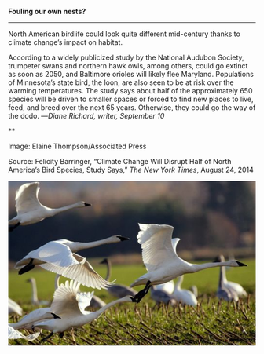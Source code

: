 **Fouling our own nests?**

****

North American birdlife could look quite different mid-century thanks to climate change’s impact on habitat. 

According to a widely publicized study by the National Audubon Society, trumpeter swans and northern hawk owls, among others, could go extinct as soon as 2050, and Baltimore orioles will likely flee Maryland. Populations of Minnesota’s state bird, the loon, are also seen to be at risk over the warming temperatures. The study says about half of the approximately 650 species will be driven to smaller spaces or forced to find new places to live, feed, and breed over the next 65 years. Otherwise, they could go the way of the dodo.
 —*Diane Richard, writer, September 10*

**

Image: Elaine Thompson/Associated Press

Source: Felicity Barringer, “Climate Change Will Disrupt Half of North America’s Bird Species, Study Says,” *The New York Times*, August 24, 2014

![](../images/14-09-10_2013.29.1123_RaptorEDIT-1.jpeg)
